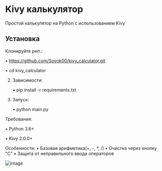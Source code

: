 # Kivy калькулятор

Простой калькулятор на Python с использованием Kivy

## Установка

Клонируйте реп.:

   • https://github.com/Sovok00/kivy_calculator.git
   
   • cd kivy_calculator

2. Зависимости:
   
   • pip install -r requirements.txt

3. Запуск:
   
   • python main.py

Требования:

   • Python 3.6+
   
   • Kivy 2.0.0+

Особенности:
   • Базовая арифметика(+, -, *, /)
   • Очистка через кнопку "C"
   • Защита от неправильного ввода операторов

![image](https://github.com/user-attachments/assets/ed121c61-6dca-4af7-8460-5c636d920a0f)
